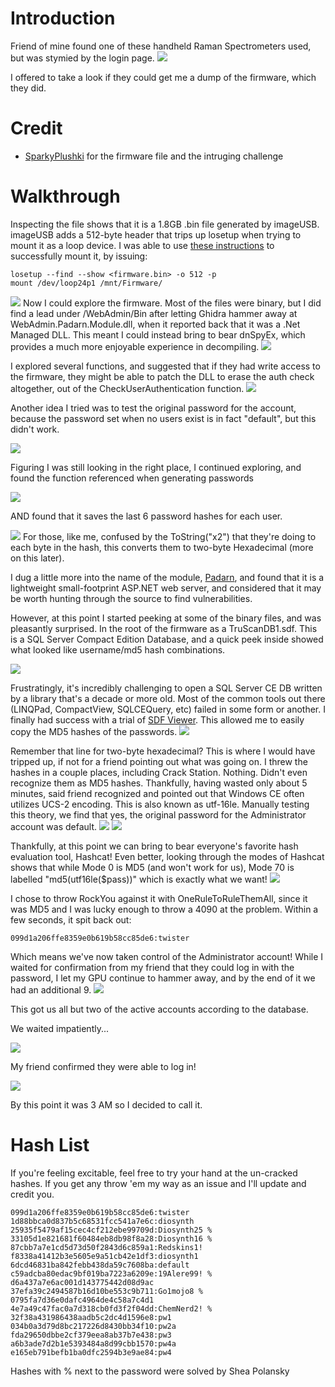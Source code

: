 # Introduction
Friend of mine found one of these handheld Raman Spectrometers used, but was stymied by the login page. ![](images/1.jpg) 

I offered to take a look if they could get me a dump of the firmware, which they did.

# Credit
- [SparkyPlushki](http://Sparkyplushki.com) for the firmware file and the intruging challenge

# Walkthrough

Inspecting the file shows that it is a 1.8GB .bin file generated by imageUSB. imageUSB adds a 512-byte header that trips up losetup when trying to mount it as a loop device. I was able to use [these instructions](https://obscurerichard.wordpress.com/2021/02/13/reading-images-created-with-imageusb-on-windows-via-linux) to successfully mount it, by issuing:
```
losetup --find --show <firmware.bin> -o 512 -p
mount /dev/loop24p1 /mnt/Firmware/
```
![](images/2.jpg)
Now I could explore the firmware. Most of the files were binary, but I did find a lead under /WebAdmin/Bin after letting Ghidra hammer away at WebAdmin.Padarn.Module.dll, when it reported back that it was a .Net Managed DLL. This meant I could instead bring to bear dnSpyEx, which provides a much more enjoyable experience in decompiling. ![](images/3.jpg)

I explored several functions, and suggested that if they had write access to the firmware, they might be able to patch the DLL to erase the auth check altogether, out of the CheckUserAuthentication function. ![](images/4.jpg)

Another idea I tried was to test the original password for the account, because the password set when no users exist is in fact "default", but this didn't work. 

![](images/5.jpg)

Figuring I was still looking in the right place, I continued exploring, and found the function referenced when generating passwords 

![](images/6.jpg) 

AND found that it saves the last 6 password hashes for each user. 

![](images/7.jpg) For those, like me, confused by the ToString("x2") that they're doing to each byte in the hash, this converts them to two-byte Hexadecimal (more on this later).

I dug a little more into the name of the module, [Padarn](https://opennetcf.wordpress.com/padarn/), and found that it is a lightweight small-footprint ASP.NET web server, and considered that it may be worth hunting through the source to find vulnerabilities.

However, at this point I started peeking at some of the binary files, and was pleasantly surprised. In the root of the firmware as a TruScanDB1.sdf. This is a SQL Server Compact Edition Database, and a quick peek inside showed what looked like username/md5 hash combinations. 

![](images/8.jpg)

Frustratingly, it's incredibly challenging to open a SQL Server CE DB written by a library that's a decade or more old. Most of the common tools out there (LINQPad, CompactView, SQLCEQuery, etc) failed in some form or another. I finally had success with a trial of [SDF Viewer](https://www.flyhoward.com/SDF_Viewer.aspx). This allowed me to easily copy the MD5 hashes of the passwords. ![](images/9.jpg)

Remember that line for two-byte hexadecimal? This is where I would have tripped up, if not for a friend pointing out what was going on. I threw the hashes in a couple places, including Crack Station. Nothing. Didn't even recognize them as MD5 hashes. Thankfully, having wasted only about 5 minutes, said friend recognized and pointed out that Windows CE often utilizes UCS-2 encoding. This is also known as utf-16le. Manually testing this theory, we find that yes, the original password for the Administrator account was default. ![](images/10.jpg) ![](images/11.jpg)

Thankfully, at this point we can bring to bear everyone's favorite hash evaluation tool, Hashcat! Even better, looking through the modes of Hashcat shows that while Mode 0 is MD5 (and won't work for us), Mode 70 is labelled "md5(utf16le($pass))" which is exactly what we want! ![](images/12.jpg) 

I chose to throw RockYou against it with OneRuleToRuleThemAll, since it was MD5 and I was lucky enough to throw a 4090 at the problem. Within a few seconds, it spit back out:
```
099d1a206ffe8359e0b619b58cc85de6:twister
```
Which means we've now taken control of the Administrator account! While I waited for confirmation from my friend that they could log in with the password, I let my GPU continue to hammer away, and by the end of it we had an additional 9. ![](images/13.jpg)

This got us all but two of the active accounts according to the database.

We waited impatiently... 

![](images/14.jpg)

My friend confirmed they were able to log in! 

![](images/15.jpg) 

By this point it was 3 AM so I decided to call it.

# Hash List

If you're feeling excitable, feel free to try your hand at the un-cracked hashes. If you get any throw 'em my way as an issue and I'll update and credit you.
```
099d1a206ffe8359e0b619b58cc85de6:twister
1d88bbca0d837b5c68531fcc541a7e6c:diosynth
25935f5479af15cec4cf212ebe99709d:Diosynth25 %
33105d1e821681f60484eb8db98f8a28:Diosynth16 %
87cbb7a7e1cd5d73d50f2843d6c859a1:Redskins1!
f8338a41412b3e5605e9a51cb42e1df3:diosynth1
6dcd46831ba842febb438da59c7608ba:default
c59adcba80edac9bf019ba7223a6209e:19Alere99! %
d6a437a7e6ac001d143775442d08d9ac 
37efa39c2494587b16d10be553c9b711:Go1mojo8 %
0795fa7d36e0dafc4964de4c58a7c4d1
4e7a49c47fac0a7d318cb0fd3f2f04dd:ChemNerd2! %
32f38a431986438aadb5c2dc4d1596e8:pw1
034b0a3d79d8bc217226d8430bb34f10:pw2a
fda29650dbbe2cf379eea8ab37b7e438:pw3
a6b3ade7d2b1e5393484a8d99cbb1570:pw4a
e165eb791befb1ba0dfc2594b3e9ae84:pw4
```
Hashes with % next to the password were solved by Shea Polansky
